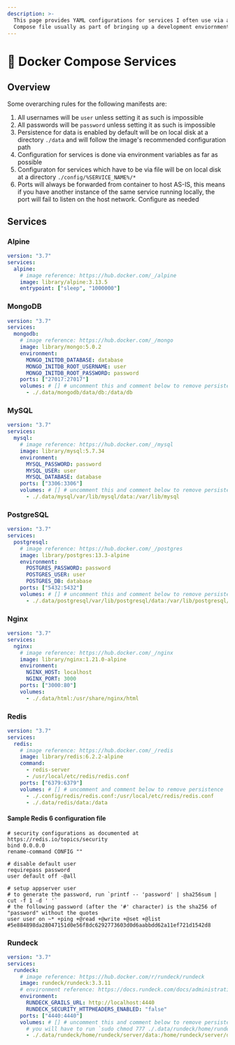 ```yaml
---
description: >-
  This page provides YAML configurations for services I often use via a Docker
  Compose file usually as part of bringing up a development enviornment.
---
```


# 🍂 Docker Compose Services

## Overview

Some overarching rules for the following manifests are:

1. All usernames will be `user` unless setting it as such is impossible
2. All passwords will be `password` unless setting it as such is impossible
3. Persistence for data is enabled by default will be on local disk at a directory `./data` and will follow the image's recommended configuration path
4. Configuration for services is done via environment variables as far as possible
5. Configuraton for services which have to be via file will be on local disk at a directory `./config/%SERVICE_NAME%/*`
6. Ports will always be forwarded from container to host AS-IS, this means if you have another instance of the same service running locally, the port will fail to listen on the host network. Configure as needed

## Services

### Alpine

```yaml
version: "3.7"
services:
  alpine:
    # image reference: https://hub.docker.com/_/alpine
    image: library/alpine:3.13.5
    entrypoint: ["sleep", "1000000"]
```

### MongoDB

```yaml
version: "3.7"
services:
  mongodb:
    # image reference: https://hub.docker.com/_/mongo
    image: library/mongo:5.0.2
    environment:
      MONGO_INITDB_DATABASE: database
      MONGO_INITDB_ROOT_USERNAME: user
      MONGO_INITDB_ROOT_PASSWORD: password
    ports: ["27017:27017"]
    volumes: # [] # uncomment this and comment below to remove persistence
      - ./.data/mongodb/data/db:/data/db
```

### MySQL

```yaml
version: "3.7"
services:
  mysql:
    # image reference: https://hub.docker.com/_/mysql
    image: library/mysql:5.7.34
    environment:
      MYSQL_PASSWORD: password
      MYSQL_USER: user
      MYSQL_DATABASE: database
    ports: ["3306:3306"]
    volumes: # [] # uncomment this and comment below to remove persistence
      - ./.data/mysql/var/lib/mysql/data:/var/lib/mysql
```

### PostgreSQL

```yaml
version: "3.7"
services:
  postgresql:
    # image reference: https://hub.docker.com/_/postgres
    image: library/postgres:13.3-alpine
    environment:
      POSTGRES_PASSWORD: password
      POSTGRES_USER: user
      POSTGRES_DB: database
    ports: ["5432:5432"]
    volumes: # [] # uncomment this and comment below to remove persistence
      - ./.data/postgresql/var/lib/postgresql/data:/var/lib/postgresql/data
```

### Nginx

```yaml
version: "3.7"
services:
  nginx:
    # image reference: https://hub.docker.com/_/nginx
    image: library/nginx:1.21.0-alpine
    environment:
      NGINX_HOST: localhost
      NGINX_PORT: 3000
    ports: ["3000:80"]
    volumes:
      - ./.data/html:/usr/share/nginx/html
```

### Redis

```yaml
version: "3.7"
services:
  redis:
    # image reference: https://hub.docker.com/_/redis
    image: library/redis:6.2.2-alpine
    command:
      - redis-server
      - /usr/local/etc/redis/redis.conf
    ports: ["6379:6379"]
    volumes: # [] # uncomment and comment below to remove persistence
      - ./.config/redis/redis.conf:/usr/local/etc/redis/redis.conf
      - ./.data/redis/data:/data
```

#### Sample Redis 6 configuration file

```
# security configurations as documented at https://redis.io/topics/security
bind 0.0.0.0
rename-command CONFIG ""

# disable default user
requirepass password
user default off -@all

# setup appserver user
# to generate the password, run `printf -- 'password' | sha256sum | cut -f 1 -d ' '`
# the following password (after the '#' character) is the sha256 of "password" without the quotes
user user on ~* +ping +@read +@write +@set +@list #5e884898da28047151d0e56f8dc6292773603d0d6aabbdd62a11ef721d1542d8
```

### Rundeck

```yaml
version: "3.7"
services:
  rundeck:
    # image reference: https://hub.docker.com/r/rundeck/rundeck
    image: rundeck/rundeck:3.3.11
    # environment reference: https://docs.rundeck.com/docs/administration/configuration/docker.html
    environment:
      RUNDECK_GRAILS_URL: http://localhost:4440
      RUNDECK_SECURITY_HTTPHEADERS_ENABLED: "false"
    ports: ["4440:4440"]
    volumes: # [] # uncomment this and comment below to remove persistence
      # you will have to run `sudo chmod 777 ./.data/rundeck/home/rundeck/server/data`
      - ./.data/rundeck/home/rundeck/server/data:/home/rundeck/server/data
```

